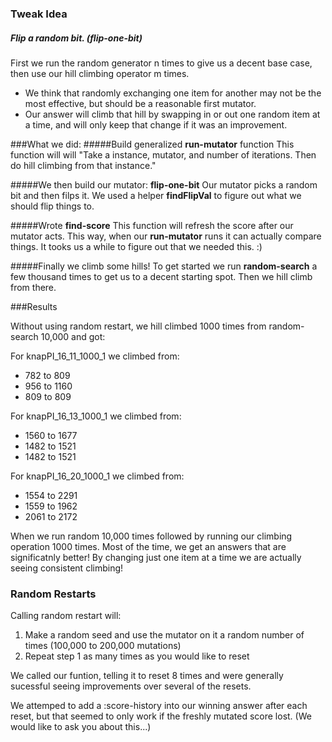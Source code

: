 ### Tweak Idea
##### Flip a random bit. (flip-one-bit)
First we run the random generator n times to give us a decent base case, then use our hill climbing operator m times.
* We think that randomly exchanging one item for another may not be the most effective, but should be a reasonable first mutator.
* Our answer will climb that hill by swapping in or out one random item at a time, and will only keep that change if it was an improvement.


###What we did:
#####Build generalized **run-mutator** function
This function will will "Take a instance, mutator, and number of iterations. Then do hill climbing from that instance."

#####We then build our mutator: **flip-one-bit** 
Our mutator picks a random bit and then filps it. We used a helper **findFlipVal** to figure out what we should flip things to.

#####Wrote **find-score**
This function will refresh the score after our mutator acts. This way, when our **run-mutator** runs it can actually compare things. It tooks us a while to figure out that we needed this. :)

#####Finally we climb some hills!
To get started we run **random-search** a few thousand times to get us to a decent starting spot. Then we hill climb from there.



###Results

Without using random restart, we hill climbed 1000 times from random-search 10,000 and got:

For knapPI_16_11_1000_1 we climbed from:
* 782 to 809
* 956 to 1160
* 809 to 809

For knapPI_16_13_1000_1 we climbed from:
* 1560 to 1677
* 1482 to 1521
* 1482 to 1521

For knapPI_16_20_1000_1 we climbed from:
* 1554 to 2291
* 1559 to 1962
* 2061 to 2172

When we run random 10,000 times followed by running our climbing operation 1000 times. Most of the time, we get an answers that are significatnly better! By changing just one item at a time we are actually seeing consistent climbing!



### Random Restarts
Calling random restart will: 
1. Make a random seed and use the mutator on it a random number of times (100,000 to 200,000 mutations)
2. Repeat step 1 as many times as you would like to reset

We called our funtion, telling it to reset 8 times and were generally sucessful seeing improvements over several of the resets.

We attemped to add a :score-history into our winning answer after each reset, but that seemed to only work if the freshly mutated score lost. (We would like to ask you about this...)
